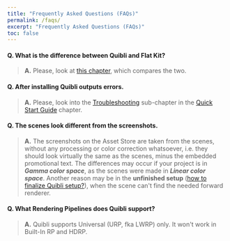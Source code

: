 ```yaml
---
title: "Frequently Asked Questions (FAQs)"
permalink: /faqs/
excerpt: "Frequently Asked Questions (FAQs)"
toc: false
---
```


#### **Q.** What is the difference between Quibli and Flat Kit?
> **A.** Please, look at [this chapter](../quibli-or-flat-kit), which compares the two.

#### **Q.** After installing Quibli outputs errors.
> **A.** Please, look into the [Troubleshooting](../installation#troubleshooting) sub-chapter in the [Quick Start Guide](../installation) chapter.

#### **Q.** The scenes look different from the screenshots.
> **A.** The screenshots on the Asset Store are taken from the scenes, without any processing or color correction whatsoever, i.e. they should look virtually the same as the scenes, minus the embedded promotional text. The differences may occur if your project is in **_Gamma color space_**, as the scenes were made in **_Linear color space_**. Another reason may be in the **unfinished setup** ([how to finalize Quibli setup?](../installation/#finalizing-quibli-installation)), when the scene can't find the needed forward renderer.

#### **Q.** What Rendering Pipelines does Quibli support?
> **A.** Quibli supports Universal (URP, fka LWRP) only. It won't work in Built-In RP and HDRP.
